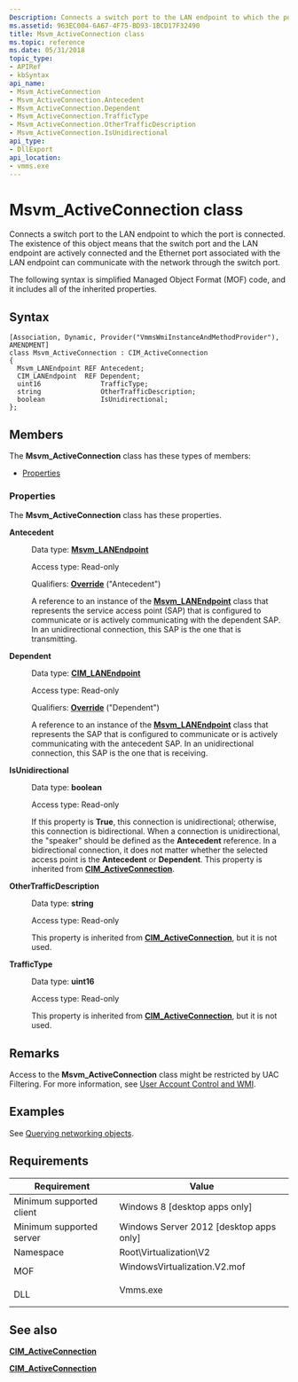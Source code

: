 ```yaml
---
Description: Connects a switch port to the LAN endpoint to which the port is connected.
ms.assetid: 963EC004-6A67-4F75-BD93-1BCD17F32490
title: Msvm_ActiveConnection class
ms.topic: reference
ms.date: 05/31/2018
topic_type: 
- APIRef
- kbSyntax
api_name: 
- Msvm_ActiveConnection
- Msvm_ActiveConnection.Antecedent
- Msvm_ActiveConnection.Dependent
- Msvm_ActiveConnection.TrafficType
- Msvm_ActiveConnection.OtherTrafficDescription
- Msvm_ActiveConnection.IsUnidirectional
api_type: 
- DllExport
api_location: 
- vmms.exe
---
```


# Msvm\_ActiveConnection class

Connects a switch port to the LAN endpoint to which the port is connected. The existence of this object means that the switch port and the LAN endpoint are actively connected and the Ethernet port associated with the LAN endpoint can communicate with the network through the switch port.

The following syntax is simplified Managed Object Format (MOF) code, and it includes all of the inherited properties.

## Syntax

``` syntax
[Association, Dynamic, Provider("VmmsWmiInstanceAndMethodProvider"), AMENDMENT]
class Msvm_ActiveConnection : CIM_ActiveConnection
{
  Msvm_LANEndpoint REF Antecedent;
  CIM_LANEndpoint  REF Dependent;
  uint16               TrafficType;
  string               OtherTrafficDescription;
  boolean              IsUnidirectional;
};
```

## Members

The **Msvm\_ActiveConnection** class has these types of members:

-   [Properties](#properties)

### Properties

The **Msvm\_ActiveConnection** class has these properties.

<dl> <dt>

**Antecedent**
</dt> <dd> <dl> <dt>

Data type: **[**Msvm\_LANEndpoint**](msvm-lanendpoint.md)**
</dt> <dt>

Access type: Read-only
</dt> <dt>

Qualifiers: [**Override**](/windows/desktop/WmiSdk/standard-qualifiers) ("Antecedent")
</dt> </dl>

A reference to an instance of the [**Msvm\_LANEndpoint**](msvm-lanendpoint.md) class that represents the service access point (SAP) that is configured to communicate or is actively communicating with the dependent SAP. In an unidirectional connection, this SAP is the one that is transmitting.

</dd> <dt>

**Dependent**
</dt> <dd> <dl> <dt>

Data type: **[**CIM\_LANEndpoint**](cim-lanendpoint.md)**
</dt> <dt>

Access type: Read-only
</dt> <dt>

Qualifiers: [**Override**](/windows/desktop/WmiSdk/standard-qualifiers) ("Dependent")
</dt> </dl>

A reference to an instance of the [**Msvm\_LANEndpoint**](cim-lanendpoint.md) class that represents the SAP that is configured to communicate or is actively communicating with the antecedent SAP. In an unidirectional connection, this SAP is the one that is receiving.

</dd> <dt>

**IsUnidirectional**
</dt> <dd> <dl> <dt>

Data type: **boolean**
</dt> <dt>

Access type: Read-only
</dt> </dl>

If this property is **True**, this connection is unidirectional; otherwise, this connection is bidirectional. When a connection is unidirectional, the "speaker" should be defined as the **Antecedent** reference. In a bidirectional connection, it does not matter whether the selected access point is the **Antecedent** or **Dependent**. This property is inherited from [**CIM\_ActiveConnection**](/previous-versions//cc136779(v=vs.85)).

</dd> <dt>

**OtherTrafficDescription**
</dt> <dd> <dl> <dt>

Data type: **string**
</dt> <dt>

Access type: Read-only
</dt> </dl>

This property is inherited from [**CIM\_ActiveConnection**](/previous-versions//cc136779(v=vs.85)), but it is not used.

</dd> <dt>

**TrafficType**
</dt> <dd> <dl> <dt>

Data type: **uint16**
</dt> <dt>

Access type: Read-only
</dt> </dl>

This property is inherited from [**CIM\_ActiveConnection**](/previous-versions//cc136779(v=vs.85)), but it is not used.

</dd> </dl>

## Remarks

Access to the **Msvm\_ActiveConnection** class might be restricted by UAC Filtering. For more information, see [User Account Control and WMI](/windows/desktop/WmiSdk/user-account-control-and-wmi).

## Examples

See [Querying networking objects](querying-networking-objects.md).

## Requirements



| Requirement | Value |
|-------------------------------------|---------------------------------------------------------------------------------------------------------|
| Minimum supported client<br/> | Windows 8 \[desktop apps only\]<br/>                                                              |
| Minimum supported server<br/> | Windows Server 2012 \[desktop apps only\]<br/>                                                    |
| Namespace<br/>                | Root\\Virtualization\\V2<br/>                                                                     |
| MOF<br/>                      | <dl> <dt>WindowsVirtualization.V2.mof</dt> </dl> |
| DLL<br/>                      | <dl> <dt>Vmms.exe</dt> </dl>                     |



## See also

<dl> <dt>

[**CIM\_ActiveConnection**](cim-activeconnection.md)
</dt> <dt>

[**CIM\_ActiveConnection**](/previous-versions//cc136779(v=vs.85))
</dt> </dl>

 

